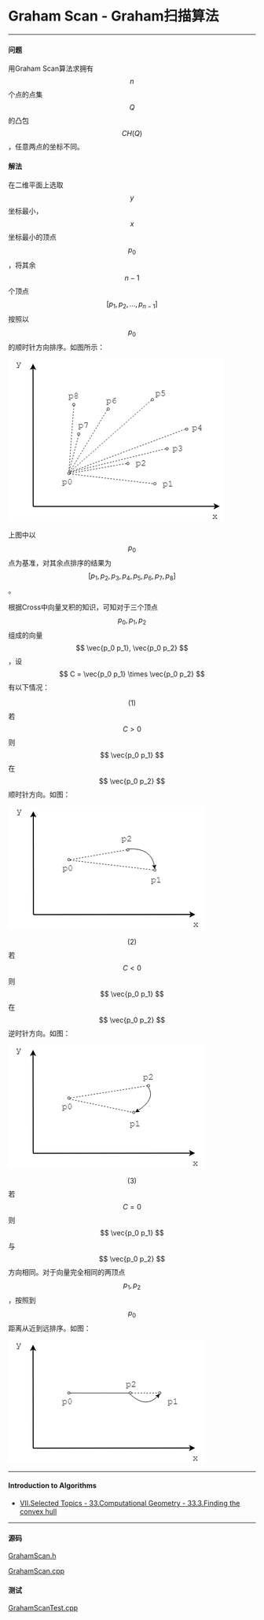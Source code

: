 <script type="text/javascript" src="https://cdnjs.cloudflare.com/ajax/libs/mathjax/2.7.1/MathJax.js?config=TeX-AMS-MML_HTMLorMML"></script>

# Graham Scan - Graham扫描算法

--------

#### 问题

用Graham Scan算法求拥有$$ n $$个点的点集$$ Q $$的凸包$$ CH(Q) $$，任意两点的坐标不同。

#### 解法

在二维平面上选取$$ y $$坐标最小，$$ x $$坐标最小的顶点$$ p_0 $$，将其余$$ n-1 $$个顶点$$ [p_1, p_2, \dots, p_{n-1}] $$按照以$$ p_0 $$的顺时针方向排序。如图所示：

![GrahamScan1.png](../res/GrahamScan1.png)

上图中以$$ p_0 $$点为基准，对其余点排序的结果为$$ [p_1, p_2, p_3, p_4, p_5, p_6, p_7, p_8] $$。

根据Cross中向量叉积的知识，可知对于三个顶点$$ p_0, p_1, p_2 $$组成的向量$$ \vec{p_0 p_1}, \vec{p_0 p_2} $$，设$$ C = \vec{p_0 p_1} \times \vec{p_0 p_2} $$有以下情况：

$$ (1) $$ 若$$ C \gt 0 $$则$$ \vec{p_0 p_1} $$在$$ \vec{p_0 p_2} $$顺时针方向。如图：

![GrahamScan2.png](../res/GrahamScan2.png)

$$ (2) $$ 若$$ C \lt 0 $$则$$ \vec{p_0 p_1} $$在$$ \vec{p_0 p_2} $$逆时针方向。如图：

![GrahamScan3.png](../res/GrahamScan3.png)

$$ (3) $$ 若$$ C = 0 $$则$$ \vec{p_0 p_1} $$与$$ \vec{p_0 p_2} $$方向相同。对于向量完全相同的两顶点$$ p_1, p_2 $$，按照到$$ p_0 $$距离从近到远排序。如图：

![GrahamScan4.png](../res/GrahamScan4.png)


--------

#### Introduction to Algorithms

* [VII.Selected Topics - 33.Computational Geometry - 33.3.Finding the convex hull](https://mcdtu.files.wordpress.com/2017/03/introduction-to-algorithms-3rd-edition-sep-2010.pdf)

--------

#### 源码

[GrahamScan.h](https://github.com/linrongbin16/Way-to-Algorithm/blob/master/src/AnalyticGeometry/ConvexHull/GrahamScan.h)

[GrahamScan.cpp](https://github.com/linrongbin16/Way-to-Algorithm/blob/master/src/AnalyticGeometry/ConvexHull/GrahamScan.cpp)

#### 测试

[GrahamScanTest.cpp](https://github.com/linrongbin16/Way-to-Algorithm/blob/master/src/AnalyticGeometry/ConvexHull/GrahamScanTest.cpp)

